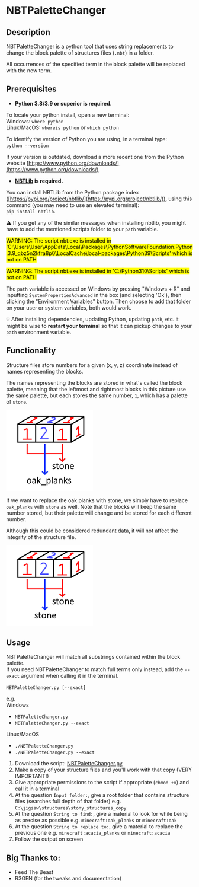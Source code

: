 # NBTPaletteChanger

## Description

NBTPaletteChanger is a python tool that uses string replacements to change the block palette of structures files (`.nbt`) in a folder.

All occurrences of the specified term in the block palette will be replaced with the new term.

## Prerequisites

- **Python 3.8/3.9 or superior is required.**

To locate your python install, open a new terminal:  
Windows: `where python`  
Linux/MacOS: `whereis python` or `which python`

To identify the version of Python you are using, in a terminal type:  
`python --version`

If your version is outdated, download a more recent one from the Python website [https://www.python.org/downloads/](https://www.python.org/downloads/).

- **[NBTLib](https://github.com/vberlier/nbtlib) is required.**

You can install NBTLib from the Python package index ([https://pypi.org/project/nbtlib/](https://pypi.org/project/nbtlib/)), using this command (you may need to use an elevated terminal):  
`pip install nbtlib`.

:warning: If you get any of the similar messages when installing nbtlib, you might have to add the mentioned scripts folder to your `path` variable.

<mark> WARNING: The script nbt.exe is installed in 'C:\Users\User\AppData\Local\Packages\PythonSoftwareFoundation.Python.3.9_qbz5n2kfra8p0\LocalCache\local-packages\Python39\Scripts' which is not on PATH </mark>

<mark> WARNING: The script nbt.exe is installed in 'C:\Python310\Scripts' which is not on PATH </mark>

The `path` variable is accessed on Windows by pressing "Windows + R" and inputting `SystemPropertiesAdvanced` in the box (and selecting 'Ok'), then clicking the "Environment Variables" button. Then choose to add that folder on your user or system variables, both would work.

:bulb: After installing dependencies, updating Python, updating `path`, etc. it might be wise to **restart your terminal** so that it can pickup changes to your `path` environment variable.

## Functionality

Structure files store numbers for a given (x, y, z) coordinate instead of names representing the blocks.

The names representing the blocks are stored in what's called the block palette, meaning that the leftmost and rightmost blocks in this picture use the same palette, but each stores the same number, `1`, which has a palette of `stone`.

![Block data stored in a structure file](./assets/how-palette-works.png)

If we want to replace the oak planks with stone, we simply have to replace `oak_planks` with `stone` as well. Note that the blocks will keep the same number stored, but their palette will change and be stored for each different number.

Although this could be considered redundant data, it will not affect the integrity of the structure file.

![Oak planks being replaced with stone](./assets/stone-replacement.png)

## Usage

NBTPaletteChanger will match all substrings contained within the block palette.  
If you need NBTPaletteChanger to match full terms only instead, add the `--exact` argument when calling it in the terminal.

`NBTPaletteChanger.py [--exact]`

e.g.  
Windows

- `NBTPaletteChanger.py`
- `NBTPaletteChanger.py --exact`

Linux/MacOS

- `./NBTPaletteChanger.py`
- `./NBTPaletteChanger.py --exact`

1. Download the script: [NBTPaletteChanger.py](./assets/NBTPaletteChanger.py)
2. Make a copy of your structure files and you'll work with that copy (VERY IMPORTANT!)
3. Give appropriate permissions to the script if appropriate (`chmod +x`) and call it in a terminal
4. At the question `Input folder:`, give a root folder that contains structure files (searches full depth of that folder) e.g. `C:\jigsaw\structures\stony_structures_copy`
5. At the question `String to find:`, give a material to look for while being as precise as possible e.g. `minecraft:oak_planks` or `minecraft:oak`
6. At the question `String to replace to:`, give a material to replace the previous one e.g. `minecraft:acacia_planks` or `minecraft:acacia`
7. Follow the output on screen


## Big Thanks to:
- Feed The Beast
- R3GEN (for the tweaks and documentation)